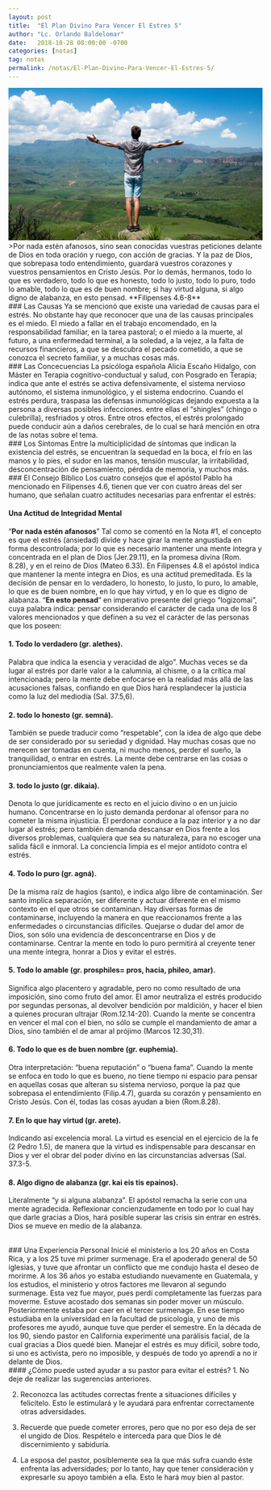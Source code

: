 ```yaml
---
layout: post
title:  "El Plan Divino Para Vencer El Estres 5"
author: "Lc. Orlando Baldelomar"
date:   2018-10-28 08:00:00 -0700
categories: [notas]
tag: notas
permalink: /notas/El-Plan-Divino-Para-Vencer-El-Estres-5/
---
```

<img src="/assets/img/stress.jpeg" class="img-fluid" alt="Responsive image">

<br>
>Por nada estén afanosos, sino sean conocidas vuestras peticiones delante de Dios en toda oración y ruego, con acción de gracias. Y la paz de Dios, que sobrepasa todo entendimiento, guardará  vuestros corazones y vuestros pensamientos en Cristo Jesús. Por lo demás, hermanos, todo lo que es verdadero, todo lo que es honesto, todo lo justo, todo lo puro, todo lo amable, todo lo que es de buen nombre; si hay virtud alguna, si algo digno de alabanza, en esto pensad.
**Filipenses 4.6-8**


<br>
### Las Causas
Ya se mencionó que existe una variedad de causas para el estrés. No obstante hay que reconocer que una de las causas principales es el miedo. El miedo a fallar en el trabajo encomendado, en la responsabilidad familiar, en la tarea pastoral; o el miedo a la muerte, al futuro, a una enfermedad terminal, a la soledad, a la vejez, a la falta de recursos financieros, a que se descubra el pecado cometido, a que se conozca el secreto familiar, y a muchas cosas más. 

<br>
### Las Concecuencias
La psicóloga española Alicia Escaño Hidalgo, con Máster en Terapia cognitivo-conductual y salud, con Posgrado en Terapia; indica que  ante el estrés se activa defensivamente, el sistema nervioso autónomo, el sistema inmunológico, y el sistema endocrino.  Cuando el estrés perdura, traspasa las defensas inmunológicas dejando expuesta a la persona a diversas  posibles infecciones. entre ellas el “shingles” (chingo o culebrilla), resfriados y otros.  Entre otros efectos, el estrés prolongado puede conducir aún a daños cerebrales, de lo cual se hará mención en otra de las notas sobre el tema.


<br>
### Los Síntomas
Entre la multiciplicidad de síntomas que indican la existencia del estrés, se encuentran la sequedad en la boca, el frío en las manos y lo pies, el sudor en las manos, tensión muscular, la irritabilidad, desconcentración de pensamiento, pérdida de memoria, y muchos más.

<br>
### El Consejo Bíblico
Los cuatro consejos que el apóstol Pablo ha mencionado en Filipenses 4.6, tienen que ver con cuatro áreas del ser humano, que señalan cuatro actitudes necesarias para enfrentar el estrés:

#### Una Actitud de Integridad Mental
“**Por nada estén afanosos**”  Tal como se comentó en la Nota #1, el concepto es que el estrés (ansiedad) divide y hace girar la mente angustiada en forma descontrolada; por lo que es necesario mantener una mente integra y concentrada en el plan de Dios (Jer.29.11), en la promesa divina (Rom. 8.28), y en el reino de Dios (Mateo 6.33). En Filipenses 4.8 el apóstol indica que mantener la mente integra en Dios, es una actitud premeditada.  Es la decisión de pensar en lo verdadero, lo honesto, lo justo, lo puro, lo amable, lo que es de buen nombre, en lo que hay virtud, y en lo que es digno de alabanza. “**En esto pensad**” en imperativo presente del griego “logizomai”, cuya palabra indica: pensar considerando el carácter de cada una de los 8 valores mencionados y que definen a su vez el carácter de las personas que los poseen:

#### 1.  Todo lo verdadero (gr. alethes).
Palabra que indica la esencia y veracidad de algo”. Muchas veces se da lugar al estrés por darle valor a la calumnia, al chisme, o a la crítica mal intencionada; pero la mente debe enfocarse en la realidad más allá de las acusaciones falsas, confiando en que Dios hará resplandecer la justicia como la luz del mediodía (Sal. 37.5,6).
#### 2. todo lo honesto (gr. semná).
También se puede traducir como “respetable”, con la idea de algo que debe de ser considerado por su seriedad y dignidad.  Hay muchas cosas que no merecen ser tomadas en cuenta, ni mucho menos, perder el sueño,  la tranquilidad, o entrar en estrés. La mente debe centrarse en las cosas o pronunciamientos que realmente valen la pena.
#### 3.  todo lo justo  (gr.  dikaia).
Denota lo que jurídicamente es recto en el juicio divino o en un juicio humano. Concentrarse en lo justo demanda perdonar al ofensor para no cometer la misma injusticia. El perdonar conduce a la paz interior y a no dar lugar al estrés; pero también demanda descansar en Dios frente a los diversos problemas, cualquiera que sea su naturaleza, para no escoger una salida fácil e inmoral. La conciencia limpia es el mejor antídoto contra el estrés.
#### 4.  Todo lo puro  (gr. agná).
De la misma raíz de hagios (santo), e indica algo libre de contaminación. Ser santo implica separación, ser diferente y actuar diferente en el mismo contexto en el que otros se contaminan. Hay diversas formas de contaminarse, incluyendo la manera en que reaccionamos frente a las enfermedades o circunstancias difíciles. Quejarse o dudar del amor de Dios, son sólo una evidencia de desconcentrarse en Dios y de contaminarse. Centrar la mente en todo lo puro permitirá al creyente tener una mente íntegra, honrar a Dios y evitar el estrés.
#### 5. Todo lo amable  (gr. prosphiles= pros, hacia, phileo, amar).
Significa algo placentero y agradable, pero no como resultado de una imposición, sino como fruto del amor. El amor neutraliza el estrés producido por segundas personas, al devolver bendición por maldición, y hacer el bien a quienes procuran ultrajar (Rom.12.14-20). Cuando la mente se concentra en vencer el mal con el bien, no sólo se cumple el mandamiento de amar a Dios, sino también el de amar al prójimo (Marcos 12.30,31).
#### 6. Todo lo que es de buen nombre (gr. euphemia).
Otra interpretación: “buena reputación” o “buena fama”. Cuando la mente se enfoca en todo lo que es bueno, no tiene tiempo ni espacio para pensar en aquellas cosas que alteran su sistema nervioso, porque la paz que sobrepasa el entendimiento (Filip.4.7), guarda su corazón y pensamiento en Cristo Jesús. Con él, todas las cosas ayudan a bien (Rom.8.28).
#### 7.  En lo que hay virtud (gr. arete).
Indicando así excelencia moral. La virtud es esencial en el ejercicio de la fe (2 Pedro 1.5), de manera que la virtud es indispensable para descansar en Dios y ver el obrar del poder divino en las circunstancias adversas (Sal. 37.3-5.  
#### 8. Algo digno de alabanza (gr. kai eis tis epainos).
Literalmente “y si alguna alabanza”. El apóstol remacha la serie con una mente agradecida.  Reflexionar concienzudamente en todo por lo cual hay que darle gracias a Dios, hará posible  superar las crisis sin entrar en estrés.  Dios se mueve en medio de la alabanza.


<br>
### Una Experiencia Personal
Inicié el ministerio a los 20 años en Costa Rica, y a los 25 tuve mi primer surmenage. Era el apoderado general de 50 iglesias, y tuve que afrontar un conflicto que me condujo hasta el deseo de morirme. A los 36 años yo estaba estudiando nuevamente en Guatemala, y los estudios, el ministerio y otros factores me llevaron al segundo surmenage. Esta vez fue mayor, pues perdí completamente las fuerzas para moverme. Estuve acostado dos semanas sin poder mover un músculo. Posteriormente estaba por caer en el tercer surmenage. En ese tiempo estudiaba en la universidad en la facultad de psicología, y uno de mis profesores me ayudó, aunque tuve que perder el semestre. En la década de los 90, siendo pastor en California experimenté una parálisis facial, de la cual gracias a Dios quedé bien. Manejar el estrés es muy difícil, sobre todo, si uno es activista, pero no imposible, y después de todo yo aprendí a no ir delante de Dios.


<br>
#### ¿Cómo puede usted  ayudar a su pastor para evitar el estrés?
1. No deje de realizar las sugerencias anteriores.

2. Reconozca las actitudes correctas frente a situaciones difíciles y felicítelo.   Esto le estimulará y le ayudará para enfrentar correctamente otras adversidades.

3. Recuerde que puede cometer errores, pero que no por eso deja de ser el ungido de Dios.   Respételo e interceda para que Dios le dé discernimiento y sabiduría.

4. La esposa del pastor, posiblemente sea la que más sufra cuando éste enfrenta las adversidades; por lo tanto, hay que tener consideración y expresarle su apoyo también a ella.  Esto le hará muy bien al pastor.



<br>


